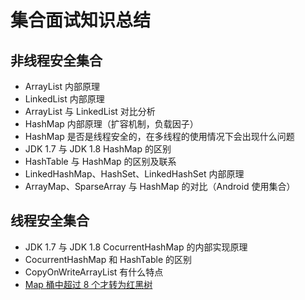 # 集合面试知识总结

## 非线程安全集合

- ArrayList 内部原理
- LinkedList 内部原理
- ArrayList 与 LinkedList 对比分析
- HashMap 内部原理（扩容机制，负载因子）
- HashMap 是否是线程安全的，在多线程的使用情况下会出现什么问题
- JDK 1.7 与 JDK 1.8 HashMap 的区别
- HashTable 与 HashMap 的区别及联系
- LinkedHashMap、HashSet、LinkedHashSet 内部原理
- ArrayMap、SparseArray 与 HashMap 的对比（Android 使用集合）

## 线程安全集合

- JDK 1.7 与 JDK 1.8 CocurrentHashMap 的内部实现原理
- CocurrentHashMap 和 HashTable 的区别
- CopyOnWriteArrayList 有什么特点
- [Map 桶中超过 8 个才转为红黑树](/集合/Map桶中超过8个才转为红黑树.md)
